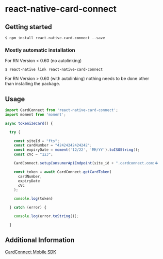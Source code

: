 # react-native-card-connect

## Getting started

`$ npm install react-native-card-connect --save`

### Mostly automatic installation

For RN Version < 0.60 (no autolinking)

`$ react-native link react-native-card-connect`

For RN Version > 0.60 (with autolinking) nothing needs to be done other than installing the package.

## Usage
```javascript
import CardConnect from 'react-native-card-connect';
import moment from 'moment';

async tokenizeCard() {

  try {

    const siteId = "fts";
    const cardNumber = "42424242424242";
    const expiryDate = moment('12/22', 'MM/YY').toISOString();
    const cVc = "123";

    CardConnect.setupConsumerApiEndpoint(site_id + ".cardconnect.com:443");

    const token = await CardConnect.getCardToken(
      cardNumber,
      expiryDate
      cVc
    );

    console.log(token)

  } catch (error) {

    console.log(error.toString());

  }
```

## Additional Information

[CardConnect Mobile SDK](https://developer.cardconnect.com/mobile-sdks#get-a-token)
